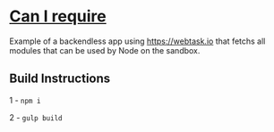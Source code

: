 # [Can I require](https://tehsis.github.io/canirequire/)

Example of a backendless app using https://webtask.io that fetchs
all modules that can be used by Node on the sandbox.

## Build Instructions
  1 - ```npm i```
  
  2 - ```gulp build```
